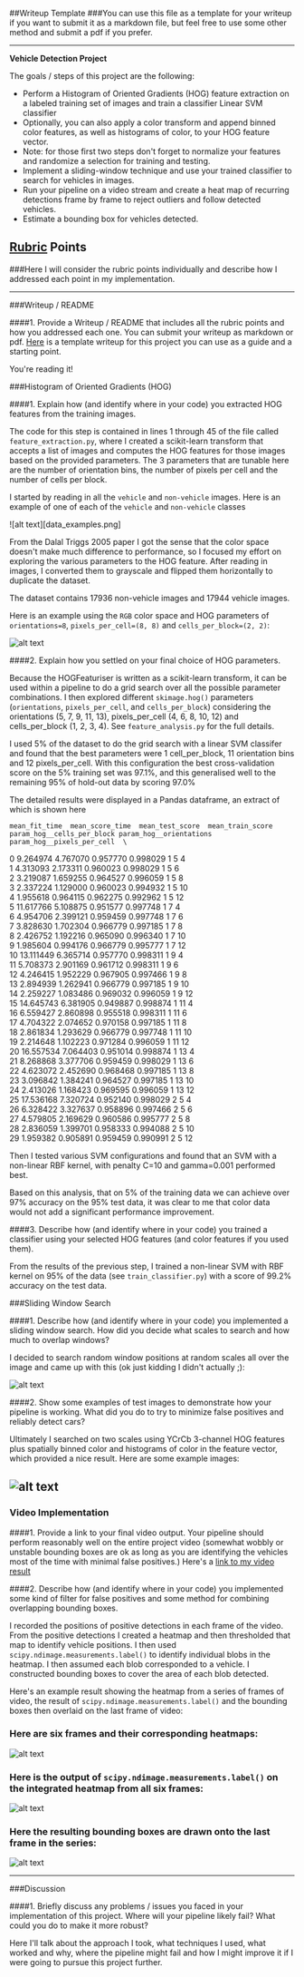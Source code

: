 ##Writeup Template
###You can use this file as a template for your writeup if you want to submit it as a markdown file, but feel free to use some other method and submit a pdf if you prefer.

---

**Vehicle Detection Project**

The goals / steps of this project are the following:

* Perform a Histogram of Oriented Gradients (HOG) feature extraction on a labeled training set of images and train a classifier Linear SVM classifier
* Optionally, you can also apply a color transform and append binned color features, as well as histograms of color, to your HOG feature vector. 
* Note: for those first two steps don't forget to normalize your features and randomize a selection for training and testing.
* Implement a sliding-window technique and use your trained classifier to search for vehicles in images.
* Run your pipeline on a video stream and create a heat map of recurring detections frame by frame to reject outliers and follow detected vehicles.
* Estimate a bounding box for vehicles detected.

[//]: # (Image References)
[image1]: ./examples/car_not_car.png
[image2]: ./examples/HOG_example.jpg
[image3]: ./examples/sliding_windows.jpg
[image4]: ./examples/sliding_window.jpg
[image5]: ./examples/bboxes_and_heat.png
[image6]: ./examples/labels_map.png
[image7]: ./examples/output_bboxes.png
[video1]: ./project_video.mp4

## [Rubric](https://review.udacity.com/#!/rubrics/513/view) Points
###Here I will consider the rubric points individually and describe how I addressed each point in my implementation.  

---
###Writeup / README

####1. Provide a Writeup / README that includes all the rubric points and how you addressed each one.  You can submit your writeup as markdown or pdf.  [Here](https://github.com/udacity/CarND-Vehicle-Detection/blob/master/writeup_template.md) is a template writeup for this project you can use as a guide and a starting point.  

You're reading it!

###Histogram of Oriented Gradients (HOG)

####1. Explain how (and identify where in your code) you extracted HOG features from the training images.

The code for this step is contained in lines 1 through 45 of the file called `feature_extraction.py`, where I created a
scikit-learn transform that accepts a list of images and computes the HOG features for those images based on the provided
parameters.  The 3 parameters that are tunable here are the number of orientation bins, the number of pixels per cell
and the number of cells per block.

I started by reading in all the `vehicle` and `non-vehicle` images.  Here is an example of one of each of the `vehicle` and `non-vehicle` classes

![alt text][data_examples.png]


From the Dalal Triggs 2005 paper I got the sense that the color space doesn't make much difference to performance, so I focused my effort
on exploring the various parameters to the HOG feature. After reading in images, I converted them to grayscale and flipped them horizontally
to duplicate the dataset.


The dataset contains 17936 non-vehicle images and 17944 vehicle images.



Here is an example using the `RGB` color space and HOG parameters of `orientations=8`, `pixels_per_cell=(8, 8)` and `cells_per_block=(2, 2)`:


![alt text][image2]

####2. Explain how you settled on your final choice of HOG parameters.

Because the HOGFeaturiser is written as a scikit-learn transform, it can be used within a pipeline to do a grid search over all the possible parameter combinations.
I then explored different `skimage.hog()` parameters (`orientations`, `pixels_per_cell`, and `cells_per_block`)
considering the orientations (5, 7, 9, 11, 13), pixels_per_cell (4, 6, 8, 10, 12) and cells_per_block (1, 2, 3, 4). See `feature_analysis.py` for the full details.

I used 5% of the dataset to do the grid search with a linear SVM classifer and found that the best parameters were 1 cell_per_block, 11 orientation bins and 12 pixels_per_cell.
With this configuration the best cross-validation score on the 5% training set was 97.1%, and this generalised well to the remaining 95% of hold-out data
by scoring 97.0%

The detailed results were displayed in a Pandas dataframe, an extract of which is shown here

    mean_fit_time  mean_score_time  mean_test_score  mean_train_score param_hog__cells_per_block param_hog__orientations param_hog__pixels_per_cell  \
0        9.264974         4.767070         0.957770          0.998029                          1                       5                          4   
1        4.313093         2.173311         0.960023          0.998029                          1                       5                          6   
2        3.219087         1.659255         0.964527          0.996059                          1                       5                          8   
3        2.337224         1.129000         0.960023          0.994932                          1                       5                         10   
4        1.955618         0.964115         0.962275          0.992962                          1                       5                         12   
5       11.617766         5.108875         0.951577          0.997748                          1                       7                          4   
6        4.954706         2.399121         0.959459          0.997748                          1                       7                          6   
7        3.828630         1.702304         0.966779          0.997185                          1                       7                          8   
8        2.426752         1.192216         0.965090          0.996340                          1                       7                         10   
9        1.985604         0.994176         0.966779          0.995777                          1                       7                         12   
10      13.111449         6.365714         0.957770          0.998311                          1                       9                          4   
11       5.708373         2.901169         0.961712          0.998311                          1                       9                          6   
12       4.246415         1.952229         0.967905          0.997466                          1                       9                          8   
13       2.894939         1.262941         0.966779          0.997185                          1                       9                         10   
14       2.259227         1.083486         0.969032          0.996059                          1                       9                         12   
15      14.645743         6.381905         0.949887          0.998874                          1                      11                          4   
16       6.559427         2.860898         0.955518          0.998311                          1                      11                          6   
17       4.704322         2.074652         0.970158          0.997185                          1                      11                          8   
18       2.861834         1.293629         0.966779          0.997748                          1                      11                         10   
19       2.214648         1.102223         0.971284          0.996059                          1                      11                         12   
20      16.557534         7.064403         0.951014          0.998874                          1                      13                          4   
21       8.268868         3.377706         0.959459          0.998029                          1                      13                          6   
22       4.623072         2.452690         0.968468          0.997185                          1                      13                          8   
23       3.096842         1.384241         0.964527          0.997185                          1                      13                         10   
24       2.413026         1.168423         0.969595          0.996059                          1                      13                         12   
25      17.536168         7.320724         0.952140          0.998029                          2                       5                          4   
26       6.328422         3.327637         0.958896          0.997466                          2                       5                          6   
27       4.579805         2.169629         0.960586          0.995777                          2                       5                          8   
28       2.836059         1.399701         0.958333          0.994088                          2                       5                         10   
29       1.959382         0.905891         0.959459          0.990991                          2                       5                         12 


Then I tested various SVM configurations and found that an SVM with a non-linear RBF kernel, with penalty C=10 and gamma=0.001 performed best.

Based on this analysis, that on 5% of the training data we can achieve over 97% accuracy on the 95% test data, it was clear to me
that color data would not add a significant performance improvement.

####3. Describe how (and identify where in your code) you trained a classifier using your selected HOG features (and color features if you used them).

From the results of the previous step, I trained a non-linear SVM with RBF kernel on 95% of the data (see `train_classifier.py`) with a
score of 99.2% accuracy on the test data.

###Sliding Window Search

####1. Describe how (and identify where in your code) you implemented a sliding window search.  How did you decide what scales to search and how much to overlap windows?

I decided to search random window positions at random scales all over the image and came up with this (ok just kidding I didn't actually ;):

![alt text][image3]

####2. Show some examples of test images to demonstrate how your pipeline is working.  What did you do to try to minimize false positives and reliably detect cars?

Ultimately I searched on two scales using YCrCb 3-channel HOG features plus spatially binned color and histograms of color in the feature vector, which provided a nice result.  Here are some example images:

![alt text][image4]
---

### Video Implementation

####1. Provide a link to your final video output.  Your pipeline should perform reasonably well on the entire project video (somewhat wobbly or unstable bounding boxes are ok as long as you are identifying the vehicles most of the time with minimal false positives.)
Here's a [link to my video result](./project_video.mp4)


####2. Describe how (and identify where in your code) you implemented some kind of filter for false positives and some method for combining overlapping bounding boxes.

I recorded the positions of positive detections in each frame of the video.  From the positive detections I created a heatmap and then thresholded that map to identify vehicle positions.  I then used `scipy.ndimage.measurements.label()` to identify individual blobs in the heatmap.  I then assumed each blob corresponded to a vehicle.  I constructed bounding boxes to cover the area of each blob detected.  

Here's an example result showing the heatmap from a series of frames of video, the result of `scipy.ndimage.measurements.label()` and the bounding boxes then overlaid on the last frame of video:

### Here are six frames and their corresponding heatmaps:

![alt text][image5]

### Here is the output of `scipy.ndimage.measurements.label()` on the integrated heatmap from all six frames:
![alt text][image6]

### Here the resulting bounding boxes are drawn onto the last frame in the series:
![alt text][image7]



---

###Discussion

####1. Briefly discuss any problems / issues you faced in your implementation of this project.  Where will your pipeline likely fail?  What could you do to make it more robust?

Here I'll talk about the approach I took, what techniques I used, what worked and why, where the pipeline might fail and how I might improve it if I were going to pursue this project further.  

